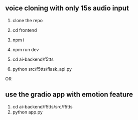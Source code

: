 ## voice cloning with only 15s audio input
1. clone the repo
2. cd frontend
3. npm i
4. npm run dev 

5. cd ai-backend/f5tts
6. python src/f5tts/flask_api.py

OR

## use the gradio app with emotion feature
1. cd ai-backend/f5tts/src/f5tts
2. python app.py
